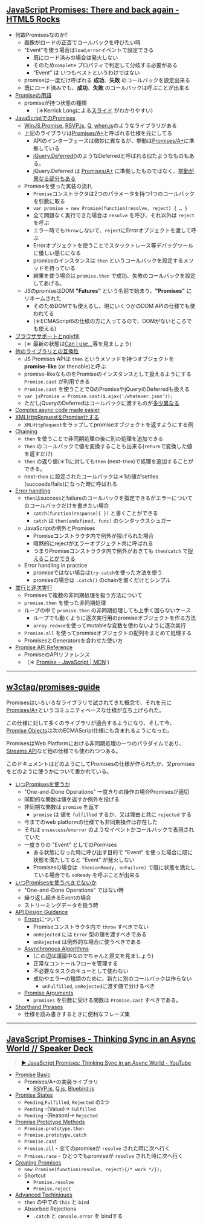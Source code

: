 ## [JavaScript Promises: There and back again - HTML5 Rocks](http://www.html5rocks.com/en/tutorials/es6/promises/ "JavaScript Promises: There and back again - HTML5 Rocks")

- 何故Promisesなのか?
	- 画像がロードの正否でコールバックを呼びたい時
	- "Event"を使う場合は`load`,`error`イベントで設定できる
		- 既にロード済みの場合は発火しない
		- そのため`complete` プロパティで判定して分岐する必要がある
		- "Event" は いつもベストというわけではない
	- promiseは一度だけ呼ばれる **成功**、**失敗** のコールバックを設定出来る
	- 既にロード済みでも、**成功**、**失敗** のコールバックは呼ぶことが出来る
- [Promiseの用語](http://www.html5rocks.com/en/tutorials/es6/promises/#toc-promise-terminology "Promise terminology")
	- promiseが持つ状態の種類
		- （＊Kerrick Longによる<a href="#KerrickLongPromise">スライド</a>		がわかりやすい)
- [JavaScriptでのPromises](http://www.html5rocks.com/en/tutorials/es6/promises/#toc-javascript-promises "Promises arrive in JavaScript!")
	- [WinJS.Promise](http://msdn.microsoft.com/en-us/library/windows/apps/br211867.aspx "WinJS.Promise"), [RSVP.js](https://github.com/tildeio/rsvp.js "RSVP.js"), [Q](https://github.com/kriskowal/q "Q"), [when.js](https://github.com/cujojs/when " when.js")のようなライブラリがある
	- 上記のライブラリは[Promises/A+](https://github.com/promises-aplus/promises-spec "Promises/A+")と呼ばれる仕様を元にしてる
		- APIのインターフェースは微妙に異なるが、挙動は[Promises/A+](https://github.com/promises-aplus/promises-spec "Promises/A+")に準拠している
		- [jQuery.Deferred()](http://api.jquery.com/category/deferred-object/ "jQuery.Deferred()")のようなDeferredと呼ばれる似たようなものもある。
		- jQuery.Deferred は [Promises/A+](https://github.com/promises-aplus/promises-spec "Promises/A+") に準拠したものではなく、[挙動が異なる部分もある](https://thewayofcode.wordpress.com/2013/01/22/javascript-promises-and-why-jquery-implementation-is-broken/ "Javascript promises and why jQuery implementation is broken | thewayofcode")
	- Promiseを使った実装の流れ
		- `Promise`コンストラクタは2つのパラメータを持つ1つのコールバックを引数に取る
		- `var promise = new Promise(function(resolve, reject) { … }`
		- 全て問題なく実行できた場合は `resolve` を呼び、それ以外は `reject` を呼ぶ
		- エラー時でも`throw`しないで、`reject`にErrorオブジェクトを渡して呼ぶ
		- Errorオブジェクトを使うことでスタックトレース等デバッグツールに優しい感じになる
		- promiseのインスタンスは `then` というコールバックを設定するメソッドを持っている
		- 結果を使う場合は `promise.then` で成功、失敗のコールバックを設定してあげる。
	- JSのpromiseはDOM __"Futures"__ という名前で始まり、__"Promises"__ にリネームされた
		- そのためDOMでも使えるし、現にいくつかのDOM APIの仕様でも使われてる
		- (＊ECMAScript6の仕様の方に入ってるので、DOMがないところでも使える)
- [ブラウザサポートとpolyfill](http://www.html5rocks.com/en/tutorials/es6/promises/#toc-browser-support "Browser support &amp; polyfill")
	- (＊ 最新の状態は[Can I use...](http://caniuse.com/#feat=promises "Can I use... Support tables for HTML5, CSS3, etc")等を見ましょう)
- [他のライブラリとの互換性](http://www.html5rocks.com/en/tutorials/es6/promises/#toc-lib-compatibility "Compatibility with other libraries")
	- JS Promises APIは `then` というメソッドを持つオブジェクトを __promise-like__ (or thenable)と呼ぶ
	- promise-likeなものをPromiseのインスタンスとして扱えるようにする `Promise.cast` が利用できる
	- `Promise.cast` を使うことでQのPromiseやjQueryのDeferredも扱える
	- `var jsPromise = Promise.cast($.ajax('/whatever.json'));`
	- ただしjQueryのDeferredはコールバックに渡すものが[多少異なる](http://jsfiddle.net/6PhMp/)
- [Complex async code made easier](http://www.html5rocks.com/en/tutorials/es6/promises/#toc-coding-with-promises "Complex async code made easier")
- [XMLHttpRequestをPromise化する](http://www.html5rocks.com/en/tutorials/es6/promises/#toc-promisifying-xmlhttprequest "Promisifying XMLHttpRequest")
	- `XMLHttpRequest`をラップしてpromiseオブジェクトを返すようにする例
- [Chaining](http://www.html5rocks.com/en/tutorials/es6/promises/#toc-chaining "Chaining")
	- `then` を使うことで非同期処理の後に別の処理を追加できる
	- `then` のコールバックで値を変換することも出来る(`return`で変換した値を返すだけ)
	- `then` の返り値(＊1)に対しても`then` (next-`then`)で処理を追加することができる。
	- next-`then` に設定されたコールバックは＊1の値がsettles (succeeds/fails)になった時に呼ばれる
- [Error handling](http://www.html5rocks.com/en/tutorials/es6/promises/#toc-error-handling "Error handling")
	- `then`はsuccessとfailureのコールバックを指定できるがエラーについてのコールバックだけを書きたい場合
		- `catch(function(response){ })` と書くことができる
		- `catch` は `then(undefined, func)` のシンタックスシュガー
	- JavaScriptの例外とPromises
		- Promiseコンストラクタ内で例外が投げられた場合
		- 暗黙的にrejectがエラーオブジェクト共に呼ばれる
		- つまりPromiseコンストラクタ内で例外がおきても `then`/`catch` で[捉えることができる](http://jsfiddle.net/Jsb8x/)
	- Error handling in practice
		- promiseではない場合は`try-catch`を使った方法を使う
		- promiseの場合は `.catch()` のchainを書くだけとシンプル
- [並行と逐次実行](http://www.html5rocks.com/en/tutorials/es6/promises/#toc-parallelism-sequencing "Parallelism and sequencing - Getting the best of both")
	- Promisesで複数の非同期処理を扱う方法について
	- `promise.then` を使った非同期処理
	- ループの中で `promise.then` の非同期処理しても上手く回らないケース
		- ループでも動くように逐次実行用のpromiseオブジェクトを作る方法
		- `array.reduce`を使ってmutableな変数を使わないように逐次実行
	- `Promise.all` を使ってpromiseオブジェクトの配列をまとめて処理する
	- PromisesとGeneratorsを合わせた使い方
- [Promise API Reference](http://www.html5rocks.com/en/tutorials/es6/promises/#toc-api "Promise API Reference")
	- PromiseのAPIリファレンス
	- （＊ [Promise - JavaScript | MDN](https://developer.mozilla.org/en-US/docs/Web/JavaScript/Reference/Global_Objects/Promise "Promise - JavaScript | MDN") )
---


## [w3ctag/promises-guide](https://github.com/w3ctag/promises-guide "w3ctag/promises-guide")

Promisesはいろいろなライブラリで試されてきた概念で、それを元に[Promises/A+](http://promisesaplus.com/ "Promises/A+")というコミュニティベースな仕様が立ち上げられた。

この仕様に対して多くのライブラリが適合するようになり、そして今、 [Promise Objects](http://people.mozilla.org/%7Ejorendorff/es6-draft.html#sec-promise-objects "Promise Objects")は次のECMAScript仕様にも含まれるようになった。

PromisesはWeb Platformにおける非同期処理の一つのパラダイムであり、[Streams API](http://www.w3.org/TR/streams-api/ "Streams API")など他の仕様でも使われつつある。

このドキュメントはどのようにしてPromisesの仕様が作られたか、又promisesをどのように使うかについて書かれている。


- [いつPromisesを使うか](https://github.com/w3ctag/promises-guide#when-to-use-promises " When to Use Promises")
	- "One-and-Done Operations" 一度きりの操作の場合Promisesが適切
	- 同期的な関数は値を返すか例外を投げる
	- 非同期な関数は `promise` を返す
		- `promise` は 値を `fulfilled` するか、又は理由と共に `rejected` する
	- 今までのweb platformの仕様でも非同期操作は存在した
	- それは `onsuccess`/`onerror` のようなイベントかコールバックで表現されていた
	- 一度きりの "Event" としてのPormises
		- ある状態になった時に呼び出す目的で "Event" を使った場合に既に状態を満たしてると "Event" が発火しない
		- Promisesの場合は `.then(onReady, onFailure)` で既に状態を満たしている場合でも `onReady` を呼ぶことが出来る
- [いつPromisesを使うべきでないか](https://github.com/w3ctag/promises-guide#when-not-to-use-promises " When Not to Use Promises")
	- "One-and-Done Operations" ではない時
	- 繰り返し起きるEventの場合
	- ストリーミングデータを扱う時
- [API Design Guidance](https://github.com/w3ctag/promises-guide#api-design-guidance "API Design Guidance")
	- [Errors](https://github.com/w3ctag/promises-guide#errors "Errors")について
		- Promiseコンストラクタ内で `throw` すべきでない
		- `onRejected` には `Error` 型の値を渡すべきである
		- `onRejected` は例外的な場合に使うべきである
	- [Asynchronous Algorithms](https://github.com/w3ctag/promises-guide#asynchronous-algorithms " Asynchronous Algorithms")
		- (この辺は議論中なのでちゃんと原文を見ましょう)
		- 正常なコントールフローを管理する
		- 不必要なタスクのキューとして使わない
		- 成功やエラーの種類のために、新たに別のコールバックは作らない
			- `onFulfilled`, `onRejected`に渡す値で分けるべき
	- [Promise Arguments](https://github.com/w3ctag/promises-guide#promise-arguments " Promise Arguments")
		- `promises` を引数に受ける関数は `Promise.cast` すべきである。
- [Shorthand Phrases](https://github.com/w3ctag/promises-guide#shorthand-phrases " Shorthand Phrases")
	- 仕様を読み書きするときに便利なフレーズ集

---

## <a name="KerrickLongPromise"> [JavaScript Promises - Thinking Sync in an Async World // Speaker Deck](https://speakerdeck.com/kerrick/javascript-promises-thinking-sync-in-an-async-world "JavaScript Promises - Thinking Sync in an Async World // Speaker Deck")

<script async class="speakerdeck-embed" data-id="15dc2a3071d201314bf25aef2655508f" data-ratio="1.77777777777778" src="//speakerdeck.com/assets/embed.js"></script>

> [▶ JavaScript Promises: Thinking Sync in an Async World - YouTube](http://www.youtube.com/watch?v=wc72cyYt8-c "▶ JavaScript Promises: Thinking Sync in an Async World - YouTube")

- [Promise Basic](https://speakerdeck.com/kerrick/javascript-promises-thinking-sync-in-an-async-world?slide=16)
	- Promises/A+の実装ライブラリ
		- [RSVP.js](https://github.com/tildeio/rsvp.js "RSVP.js"), [Q.js](https://github.com/kriskowal/q "q.js"), [Bluebird.js](https://github.com/petkaantonov/bluebird "bluebird.js")
- [Promise States](https://speakerdeck.com/kerrick/javascript-promises-thinking-sync-in-an-async-world?slide=26)
	- `Pending`,`Fulfilled`, `Rejected` の3つ
	- `Pending` -(Value)-> `Fulfilled`
	- `Pending` -(Reason)-> `Rejected`
- [Promise Prototype Methods](https://speakerdeck.com/kerrick/javascript-promises-thinking-sync-in-an-async-world?slide=33)
	- `Promise.prototype.then`
	- `Promise.prototype.catch`
	- `Promise.cast` 
	- `Promise.all` - 全てのpromiseが `resolve` された時に次へ行く
	- `Prmises.race` - ひとつでもpromiseが `resolve` された時に次へ行く
- [Creating Promises](https://speakerdeck.com/kerrick/javascript-promises-thinking-sync-in-an-async-world?slide=54)
	- `new Promise(function(resolve, reject){/* work */});`
	- Shortcut
		- `Promise.resolve`
		- `Promise.reject`
- [Advanced Techiniques](https://speakerdeck.com/kerrick/javascript-promises-thinking-sync-in-an-async-world?slide=64)
	- `then` の中での `this` と `bind`
	- Absorbed Rejections
		- `.catch` と `console.error` を bindする
